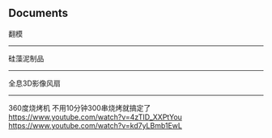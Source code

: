 Documents
---
翻模

---
硅藻泥制品

---
全息3D影像风扇



---
360度烧烤机 不用10分钟300串烧烤就搞定了
https://www.youtube.com/watch?v=4zTID_XXPtYou
https://www.youtube.com/watch?v=kd7yLBmb1EwL
